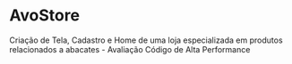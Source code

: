 # AvoStore
Criação de Tela, Cadastro e Home de uma loja especializada em produtos relacionados a abacates - Avaliação Código de Alta Performance
